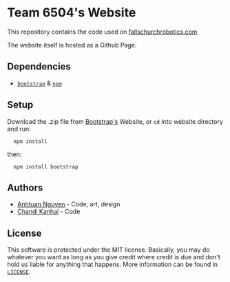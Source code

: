 # Team 6504's Website
This repository contains the code used on [fallschurchrobotics.com](http://fallschurchrobotics.com/)

The website itself is hosted as a Github Page. 

## Dependencies
* [`bootstrap`](https://getbootstrap.com/) & [`npm`](https://npmjs.com)

## Setup
Download the .zip file from [Bootstrap's](https://getbootstrap.com/) Website, or `cd` into website directory and run:

      npm install
      
   then:
   
      npm install bootstrap

## Authors
* [Anhtuan Nguyen](https://github.com/atunafish) - Code, art, design
* [Chandi Kanhai](https://github.com/Chandi-95) - Code

## License
This software is protected under the MIT license. Basically, you may do whatever you want as long as you give credit where credit is due and don't hold us liable for anything that happens. More information can be found in [`LICENSE`](LICENSE).
